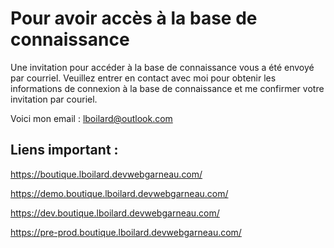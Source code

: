 # Pour avoir accès à la base de connaissance 

Une invitation pour accéder à la base de connaissance vous a été envoyé par courriel. Veuillez entrer en contact avec moi pour obtenir les informations de connexion à la base de connaissance et me confirmer votre invitation par couriel.

Voici mon email :  lboilard@outlook.com

## Liens important :

https://boutique.lboilard.devwebgarneau.com/

https://demo.boutique.lboilard.devwebgarneau.com/

https://dev.boutique.lboilard.devwebgarneau.com/

https://pre-prod.boutique.lboilard.devwebgarneau.com/

